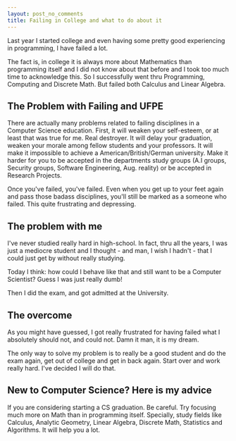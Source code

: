 ```yaml
---
layout: post_no_comments
title: Failing in College and what to do about it
---
```


<span class="drops">L</span>ast year I started college and even having some pretty good experiencing in programming, I have failed a lot.

The fact is, in college it is always more about Mathematics than programming itself and I did not know about that before and I took too much time to acknowledge this. So I successfully went thru Programming, Computing and Discrete Math. But failed both Calculus and Linear Algebra.

## The Problem with Failing and UFPE

There are actually many problems related to failing disciplines in a Computer Science education. First, it will weaken your self-esteem, or at least that was true for me. Real destroyer. It will delay your graduation, weaken your morale among fellow students and your professors. It will make it impossible to achieve a American/British/German university. Make it harder for you to be accepted in the departments study groups (A.I groups, Security groups, Software Engineering, Aug. reality) or be accepted in Research Projects.

Once you've failed, you've failed. Even when you get up to your feet again and pass those badass disciplines, you'll still be marked as a someone who failed. This quite frustrating and depressing.

## The problem with me

I've never studied really hard in high-school. In fact, thru all the years, I was just a mediocre student and I thought - and man, I wish I hadn't - that I could just get by without really studying.

Today I think: how could I behave like that and still want to be a Computer Scientist? Guess I was just really dumb!

Then I did the exam, and got admitted at the University.

## The overcome

As you might have guessed, I got really frustrated for having failed what I absolutely should not, and could not. Damn it man, it is my dream.

The only way to solve my problem is to really be a good student and do the exam again, get out of college and get in back again.  Start over and work really hard. I've decided I will do that.

## New to Computer Science? Here is my advice

If you are considering starting a CS graduation. Be careful. Try focusing much more on Math than in programming itself. Specially, study fields like Calculus, Analytic Geometry, Linear Algebra, Discrete Math, Statistics and Algorithms. It will help you a lot.